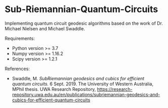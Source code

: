 # Sub-Riemannian-Quantum-Circuits
Implementing quantum circuit geodesic algorithms based on the work of Dr. Michael Nielsen and Michael Swaddle.

Requirements:
- Python version >= 3.7
- Numpy version >= 1.16.2
- Scipy version >= 1.2.1

References:
- Swaddle, M. <i>SubRiemannian geodesics and cubics for efficient quantum circuits.</i> 6 Sept. 2019. The University of Western Australia, MPhil thesis. UWA Research Repository, https://research-repository.uwa.edu.au/en/publications/subriemannian-geodesics-and-cubics-for-efficient-quantum-circuits

